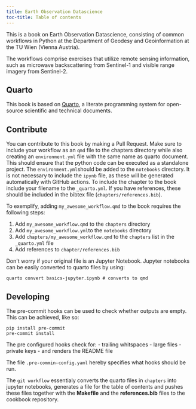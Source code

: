 ```yaml
---
title: Earth Observation Datascience
toc-title: Table of contents
---
```


This is a book on Earth Observation Datascience, consisting of common
workflows in Python at the Department of Geodesy and Geoinformation at
the TU Wien (Vienna Austria).

The workflows comprise exercises that utilize remote sensing
information, such as microwave backscattering from Sentinel-1 and
visible range imagery from Sentinel-2.

## Quarto

This book is based on [Quarto](https://quarto.org/), a literate
programming system for open-source scientific and technical documents.

## Contribute

You can contribute to this book by making a Pull Request. Make sure to
include your workflow as an `qmd` file to the chapters directory while
also creating an `environment.yml` file with the same name as quarto
document. This should ensure that the python code can be executed as a
standalone project. The `environment.yml`should be added to the
`notebooks` directory. It is not necessary to include the `ipynb` file,
as these will be generated automatically with GitHub actions. To include
the chapter to the book include your filename to the `_quarto.yml`. If
you have references, these should be included in the bibtex file
(`chapters/references.bib`).

To exemplify, adding `my_awesome_workflow.qmd` to the book requires the
following steps:

1)  Add `my_awesome_workflow.qmd` to the `chapters` directory
2)  Add `my_awesome_workflow.yml`to the `notebooks` directory
3)  Add `chapters/my_awesome_workflow.qmd` to the `chapters` list in the
    `_quarto.yml` file
4)  Add references to `chapter/references.bib`

Don't worry if your original file is an Jupyter Notebook. Jupyter
notebooks can be easily converted to quarto files by using:

``` {bash}
quarto convert basics-jupyter.ipynb # converts to qmd
```

## Developing

The pre-commit hooks can be used to check whether outputs are empty.
This can be achieved, like so:

``` {bash}
pip install pre-commit
pre-commit install
```

The pre configured hooks check for: - trailing whitspaces - large
files - private keys - and renders the README file

The file `.pre-commin-config.yaml` hereby specifies what hooks should be
run.

The `git workflow` essentialy converts the quarto files in `chapters`
into jupyter notebooks, generates a file for the table of contents and
pushes these files together with the **Makefile** and the
**references.bib** files to the cookbook repository.
